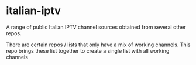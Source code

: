 # italian-iptv
A range of public Italian IPTV channel sources obtained from several other repos.

There are certain repos / lists that only have a mix of working channels. This repo brings these list together to create a single list with all working channels
